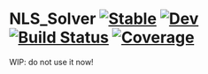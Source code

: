 # NLS_Solver [![Stable](https://img.shields.io/badge/docs-stable-blue.svg)](https://vincent-picaud.github.io/NLS_Solver.jl/stable) [![Dev](https://img.shields.io/badge/docs-dev-blue.svg)](https://vincent-picaud.github.io/NLS_Solver.jl/dev) [![Build Status](https://github.com/vincent-picaud/NLS_Solver.jl/workflows/CI/badge.svg)](https://github.com/vincent-picaud/NLS_Solver.jl/actions) [![Coverage](https://codecov.io/gh/vincent-picaud/NLS_Solver.jl/branch/master/graph/badge.svg)](https://codecov.io/gh/vincent-picaud/NLS_Solver.jl)


WIP: do not use it now!
